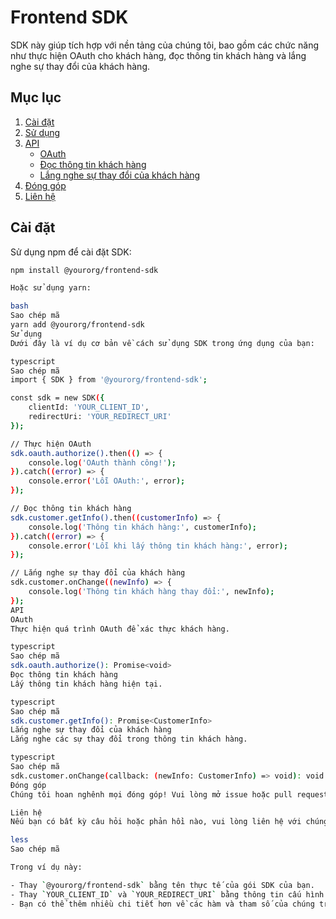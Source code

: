 # Frontend SDK

SDK này giúp tích hợp với nền tảng của chúng tôi, bao gồm các chức năng như thực hiện OAuth cho khách hàng, đọc thông tin khách hàng và lắng nghe sự thay đổi của khách hàng.

## Mục lục

1. [Cài đặt](#cài-đặt)
2. [Sử dụng](#sử-dụng)
3. [API](#api)
    - [OAuth](#oauth)
    - [Đọc thông tin khách hàng](#đọc-thông-tin-khách-hàng)
    - [Lắng nghe sự thay đổi của khách hàng](#lắng-nghe-sự-thay-đổi-của-khách-hàng)
4. [Đóng góp](#đóng-góp)
5. [Liên hệ](#liên-hệ)

## Cài đặt

Sử dụng npm để cài đặt SDK:

```bash
npm install @yourorg/frontend-sdk

Hoặc sử dụng yarn:

bash
Sao chép mã
yarn add @yourorg/frontend-sdk
Sử dụng
Dưới đây là ví dụ cơ bản về cách sử dụng SDK trong ứng dụng của bạn:

typescript
Sao chép mã
import { SDK } from '@yourorg/frontend-sdk';

const sdk = new SDK({
    clientId: 'YOUR_CLIENT_ID',
    redirectUri: 'YOUR_REDIRECT_URI'
});

// Thực hiện OAuth
sdk.oauth.authorize().then(() => {
    console.log('OAuth thành công!');
}).catch((error) => {
    console.error('Lỗi OAuth:', error);
});

// Đọc thông tin khách hàng
sdk.customer.getInfo().then((customerInfo) => {
    console.log('Thông tin khách hàng:', customerInfo);
}).catch((error) => {
    console.error('Lỗi khi lấy thông tin khách hàng:', error);
});

// Lắng nghe sự thay đổi của khách hàng
sdk.customer.onChange((newInfo) => {
    console.log('Thông tin khách hàng thay đổi:', newInfo);
});
API
OAuth
Thực hiện quá trình OAuth để xác thực khách hàng.

typescript
Sao chép mã
sdk.oauth.authorize(): Promise<void>
Đọc thông tin khách hàng
Lấy thông tin khách hàng hiện tại.

typescript
Sao chép mã
sdk.customer.getInfo(): Promise<CustomerInfo>
Lắng nghe sự thay đổi của khách hàng
Lắng nghe các sự thay đổi trong thông tin khách hàng.

typescript
Sao chép mã
sdk.customer.onChange(callback: (newInfo: CustomerInfo) => void): void
Đóng góp
Chúng tôi hoan nghênh mọi đóng góp! Vui lòng mở issue hoặc pull request trên GitHub.

Liên hệ
Nếu bạn có bất kỳ câu hỏi hoặc phản hồi nào, vui lòng liên hệ với chúng tôi qua email: support@yourorg.com.

less
Sao chép mã

Trong ví dụ này:

- Thay `@yourorg/frontend-sdk` bằng tên thực tế của gói SDK của bạn.
- Thay `YOUR_CLIENT_ID` và `YOUR_REDIRECT_URI` bằng thông tin cấu hình thực tế của bạn.
- Bạn có thể thêm nhiều chi tiết hơn về các hàm và tham số của chúng trong phần API nếu cần thiết.







